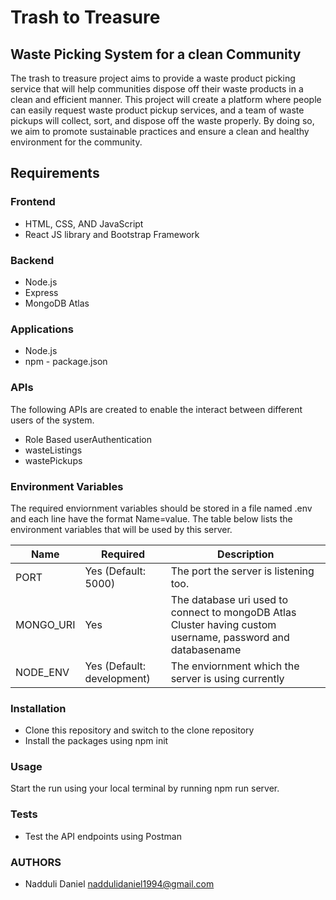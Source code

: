 # Trash to Treasure
## Waste Picking System for a clean Community
<p> The trash to treasure project aims to provide a waste product picking service that will help communities dispose off their waste products in a clean and efficient manner. This project will create a platform where people can easily request waste product pickup services, and a team of waste pickups will collect, sort, and dispose off the waste properly. By doing so, we aim to promote sustainable practices and ensure a clean and healthy environment for the community. </p>

## Requirements
### Frontend
* HTML, CSS, AND JavaScript
* React JS library and Bootstrap Framework
### Backend 
* Node.js 
* Express
* MongoDB Atlas
### Applications
* Node.js
* npm - package.json
### APIs
The following APIs are created to enable the interact between different users of the system.
* Role Based userAuthentication
* wasteListings
* wastePickups
### Environment Variables
The required enviornment variables should be stored in a file named .env and each line have the format Name=value. The table below lists the environment variables that will be used by this server.

| Name  | Required  | Description |
|-------|-----------|-------------|
|PORT   | Yes (Default: 5000) | The port the server is listening too. |
|MONGO_URI| Yes  | The database uri used to connect to mongoDB Atlas Cluster having custom username, password and databasename |
|NODE_ENV    | Yes (Default: development)| The enviornment which the server is using currently |
### Installation
* Clone this repository and switch to the clone repository
* Install the packages using npm init
### Usage
Start the run using your local terminal by running npm run server.
### Tests
* Test the API endpoints using Postman

### AUTHORS
* Nadduli Daniel <naddulidaniel1994@gmail.com>